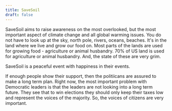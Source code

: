```yaml
---
title: SaveSoil
draft: false
---
```

SaveSoil aims to raise awareness on the most overlooked, but the most important aspect of climate change and all global warming issues. You do not have to look up at the sky, north pole, rivers, oceans, beaches. It's in the land where we live and grow our food on. 
Most parts of the lands are used for growing food - agriculture or animal husbandry. 70% of US land is used for agriculture or animal husbandry. And, the state of these are very grim. 

SaveSoil is a peaceful event with happiness in their events. 

If enough people show their support, then the politiicans are assured to make a long term plan. Right now, the most important problem with Democratic leaders is that the leaders are not looking into a long term future. They see that to win elections they should only keep their taxes low and represent the voices of the majority. So, the voices of citizens are very important.
